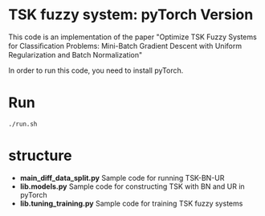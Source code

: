 # TSK fuzzy system: pyTorch Version

This code is an implementation of the paper "Optimize TSK Fuzzy Systems for Classiﬁcation Problems: Mini-Batch Gradient Descent with Uniform Regularization and Batch Normalization"

In order to run this code, you need to install pyTorch.

# Run

```
./run.sh
```

# structure

* **main_diff_data_split.py**        Sample code for running TSK-BN-UR
* **lib.models.py**                  Sample code for constructing TSK with BN and UR in pyTorch
* **lib.tuning_training.py**         Sample code for training TSK fuzzy systems

